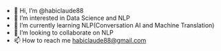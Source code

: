 - 👋 Hi, I’m @habiclaude88
- 👀 I’m interested in Data Science and NLP
- 🌱 I’m currently learning NLP(Conversation AI and Machine Translation)
- 💞️ I’m looking to collaborate on NLP
- 📫 How to reach me habiclaude88@gmail.com

<!---
habiclaude88/habiclaude88 is a ✨ special ✨ repository because its `README.md` (this file) appears on your GitHub profile.
You can click the Preview link to take a look at your changes.
--->

